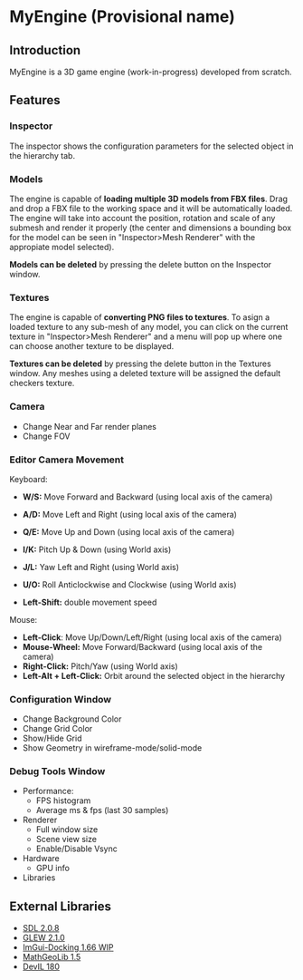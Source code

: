 # MyEngine (Provisional name)

## Introduction
MyEngine is a 3D game engine (work-in-progress) developed from scratch.

## Features

### Inspector
The inspector shows the configuration parameters for the selected object in the hierarchy tab.

### Models
The engine is capable of **loading multiple 3D models from FBX files**. Drag and drop a FBX file to the working space and it will be automatically loaded. The engine will take into account the position, rotation and scale of any submesh and render it properly (the center and dimensions a bounding box for the model can be seen in "Inspector>Mesh Renderer" with the appropiate model selected). 

**Models can be deleted** by pressing the delete button on the Inspector window.

### Textures

The engine is capable of **converting PNG files to textures**. To asign a loaded texture to any sub-mesh of any model, you can click on the current texture in "Inspector>Mesh Renderer" and a menu will pop up where one can choose another texture to be displayed. 

**Textures can be deleted** by pressing the delete button in the Textures window. Any meshes using a deleted texture will be assigned the default checkers texture.

### Camera
- Change Near and Far render planes
- Change FOV

### Editor Camera Movement

Keyboard:
- **W/S:** Move Forward and Backward (using local axis of the camera)
- **A/D:** Move Left and Right (using local axis of the camera)
- **Q/E:** Move Up and Down (using local axis of the camera)

- **I/K:** Pitch Up & Down (using World axis)
- **J/L:** Yaw Left and Right (using World axis)
- **U/O:** Roll Anticlockwise and Clockwise (using World axis)

- **Left-Shift:** double movement speed

Mouse:
- **Left-Click**: Move Up/Down/Left/Right (using local axis of the camera)
- **Mouse-Wheel:** Move Forward/Backward (using local axis of the camera)
- **Right-Click:** Pitch/Yaw (using World axis)
- **Left-Alt + Left-Click:** Orbit around the selected object in the hierarchy

### Configuration Window

- Change Background Color
- Change Grid Color
- Show/Hide Grid
- Show Geometry in wireframe-mode/solid-mode

### Debug Tools Window
- Performance:
  - FPS histogram
  - Average ms & fps (last 30 samples)
- Renderer
  - Full window size
  - Scene view size
  - Enable/Disable Vsync
- Hardware
  - GPU info
- Libraries


## External Libraries

- [SDL 2.0.8](https://www.libsdl.org)
- [GLEW 2.1.0](http://glew.sourceforge.net)
- [ImGui-Docking 1.66 WIP](https://github.com/ocornut/imgui/tree/docking)
- [MathGeoLib 1.5](https://github.com/juj/MathGeoLib)
- [DevIL 180](http://openil.sourceforge.net/download.php)
